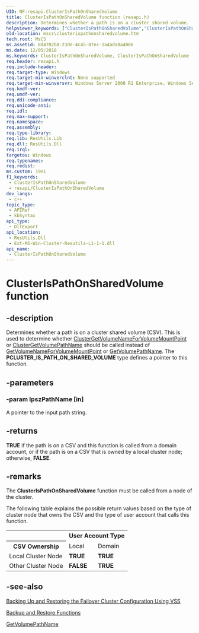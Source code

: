 ```yaml
---
UID: NF:resapi.ClusterIsPathOnSharedVolume
title: ClusterIsPathOnSharedVolume function (resapi.h)
description: Determines whether a path is on a cluster shared volume.
helpviewer_keywords: ["ClusterIsPathOnSharedVolume","ClusterIsPathOnSharedVolume function [Failover Cluster]","PCLUSTER_IS_PATH_ON_SHARED_VOLUME","PCLUSTER_IS_PATH_ON_SHARED_VOLUME function [Failover Cluster]","mscs.clusterispathonsharedvolume","resapi/ClusterIsPathOnSharedVolume","resapi/PCLUSTER_IS_PATH_ON_SHARED_VOLUME"]
old-location: mscs\clusterispathonsharedvolume.htm
tech.root: MsCS
ms.assetid: 8d4702b8-23de-4c45-87ec-1a4ada8a4086
ms.date: 12/05/2018
ms.keywords: ClusterIsPathOnSharedVolume, ClusterIsPathOnSharedVolume function [Failover Cluster], PCLUSTER_IS_PATH_ON_SHARED_VOLUME, PCLUSTER_IS_PATH_ON_SHARED_VOLUME function [Failover Cluster], mscs.clusterispathonsharedvolume, resapi/ClusterIsPathOnSharedVolume, resapi/PCLUSTER_IS_PATH_ON_SHARED_VOLUME
req.header: resapi.h
req.include-header: 
req.target-type: Windows
req.target-min-winverclnt: None supported
req.target-min-winversvr: Windows Server 2008 R2 Enterprise, Windows Server 2008 R2 Datacenter
req.kmdf-ver: 
req.umdf-ver: 
req.ddi-compliance: 
req.unicode-ansi: 
req.idl: 
req.max-support: 
req.namespace: 
req.assembly: 
req.type-library: 
req.lib: ResUtils.Lib
req.dll: ResUtils.Dll
req.irql: 
targetos: Windows
req.typenames: 
req.redist: 
ms.custom: 19H1
f1_keywords:
 - ClusterIsPathOnSharedVolume
 - resapi/ClusterIsPathOnSharedVolume
dev_langs:
 - c++
topic_type:
 - APIRef
 - kbSyntax
api_type:
 - DllExport
api_location:
 - ResUtils.Dll
 - Ext-MS-Win-Cluster-Resutils-L1-1-1.dll
api_name:
 - ClusterIsPathOnSharedVolume
---
```


# ClusterIsPathOnSharedVolume function


## -description

Determines whether a path is on a cluster shared volume (CSV). This is used to determine whether <a href="/windows/desktop/api/resapi/nf-resapi-clustergetvolumenameforvolumemountpoint">ClusterGetVolumeNameForVolumeMountPoint</a> or <a href="/windows/desktop/api/resapi/nf-resapi-clustergetvolumepathname">ClusterGetVolumePathName</a> should be called instead of <a href="/windows/desktop/api/fileapi/nf-fileapi-getvolumenameforvolumemountpointw">GetVolumeNameForVolumeMountPoint</a> or <a href="/windows/desktop/api/fileapi/nf-fileapi-getvolumepathnamew">GetVolumePathName</a>. The <b>PCLUSTER_IS_PATH_ON_SHARED_VOLUME</b> type defines a pointer to this function.

## -parameters

### -param lpszPathName [in]

A pointer to the input path string.

## -returns

<b>TRUE</b> if the path is on a CSV and this function is called from a domain account, or if the path is on a CSV that is owned by a local cluster node; otherwise, <b>FALSE</b>.

## -remarks

The 
    <b>ClusterIsPathOnSharedVolume</b> 
    function must be called from a node of the cluster.

The following table explains the possible return values based on the type of cluster node that owns the CSV and the type of user account that calls this function.

<table>
<tr>
<th></th>
<th colspan="2">User Account Type</th>
</tr>
<tr>
<th>CSV Ownership</th>
<td>Local</td>
<td>Domain</td>
</tr>
<tr>
<td>Local Cluster Node</td>
<td><b>TRUE</b></td>
<td><b>TRUE</b></td>
</tr>
<tr>
<td>Other Cluster Node</td>
<td><b>FALSE</b></td>
<td><b>TRUE</b></td>
</tr>
</table>

## -see-also

<a href="/previous-versions/windows/desktop/mscs/backing-up-and-restoring-the-failover-cluster-configuration-using-vss">Backing Up and Restoring the Failover Cluster Configuration Using VSS</a>



<a href="/previous-versions/windows/desktop/mscs/backup-and-restore-functions">Backup and Restore Functions</a>



<a href="/windows/desktop/api/fileapi/nf-fileapi-getvolumepathnamew">GetVolumePathName</a>